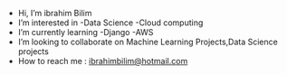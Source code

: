 - Hi, I’m ibrahim Bilim
- I’m interested in 
    -Data Science
    -Cloud computing
- I’m currently learning
    -Django
    -AWS  
- I’m looking to collaborate on Machine Learning Projects,Data Science projects
- How to reach me : ibrahimbilim@hotmail.com

<!---
ibilim/ibilim is a ✨ special ✨ repository because its `README.md` (this file) appears on your GitHub profile.
You can click the Preview link to take a look at your changes.
--->
